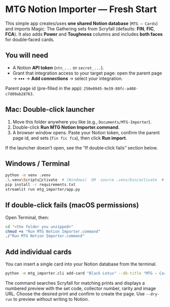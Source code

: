 # MTG Notion Importer — Fresh Start

This simple app creates/uses **one shared Notion database** (`MTG – Cards`) and imports Magic: The Gathering sets from Scryfall (defaults: **FIN**, **FIC**, **FCA**). It also adds **Power** and **Toughness** columns and includes **both faces** for double‑faced cards.

## You will need
- A Notion **API token** (`ntn_...` or `secret_...`).
- Grant that integration access to your target page: open the parent page → **•••** → **Add connections** → select your integration.

Parent page id (pre-filled in the app): `250e0945-9e39-80fc-a408-c7d09ab28763`.

## Mac: Double-click launcher
1. Move this folder anywhere you like (e.g., `Documents/MTG-Importer`).
2. Double-click **Run MTG Notion Importer.command**.
3. A browser window opens. Paste your Notion token, confirm the parent page id, and sets (`fin fic fca`), then click **Run import**.

If the launcher doesn’t open, see the “If double‑click fails” section below.

## Windows / Terminal
```bash
python -m venv .venv
.\.venv\Scriptsctivate  # (Windows)  OR  source .venv/bin/activate  # (macOS/Linux)
pip install -r requirements.txt
streamlit run mtg_importer/app.py
```

## If double-click fails (macOS permissions)
Open Terminal, then:
```bash
cd "<the folder you unzipped>"
chmod +x "Run MTG Notion Importer.command"
./"Run MTG Notion Importer.command"
```

## Add individual cards

You can insert a single card into your Notion database from the terminal.

```bash
python -m mtg_importer.cli add-card "Black Lotus" --db-title "MTG – Cards" --parent <PAGE_ID> --token <NOTION_TOKEN>
```

The command searches Scryfall for matching prints and displays a numbered preview
with the set code, collector number, rarity and image URL. Choose the desired
print and confirm to create the page. Use `--dry-run` to preview without writing
to Notion.

